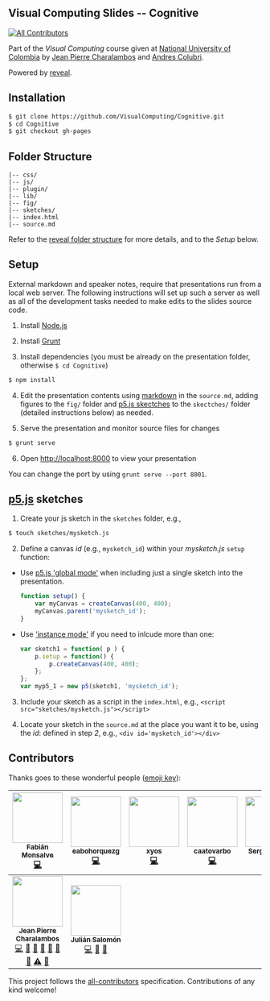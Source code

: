 ## Visual Computing Slides -- Cognitive
[![All Contributors](https://img.shields.io/badge/all_contributors-9-orange.svg?style=flat-square)](#contributors)

Part of the *Visual Computing* course given at [National University of Colombia](http://www.disi.unal.edu.co/) by [Jean Pierre Charalambos](http://otrolado.info) and [Andres Colubri](http://andrescolubri.net/).

Powered by [reveal](https://github.com/hakimel/reveal.js).

<!--- a long list of students and links to their pages. To come ;) -->

## Installation

 ```sh
 $ git clone https://github.com/VisualComputing/Cognitive.git
 $ cd Cognitive
 $ git checkout gh-pages
 ```

## Folder Structure

    |-- css/
    |-- js/
    |-- plugin/
    |-- lib/
    |-- fig/
    |-- sketches/
    |-- index.html
    |-- source.md
    
Refer to the [reveal folder structure](https://github.com/hakimel/reveal.js#folder-structure) for more details, and to the *Setup* below.

## Setup

External markdown and speaker notes, require that presentations run from a local web server. The following instructions will set up such a server as well as all of the development tasks needed to make edits to the slides source code.

1. Install [Node.js](http://nodejs.org/)

2. Install [Grunt](http://gruntjs.com/getting-started#installing-the-cli)

3. Install dependencies (you must be already on the presentation folder, otherwise ```$ cd Cognitive```)

 ```sh
 $ npm install
 ```

4. Edit the presentation contents using [markdown](http://daringfireball.net/projects/markdown/) in the `source.md`, adding figures to the `fig/` folder and [p5.js skectches](http://p5js.org/) to the `skectches/` folder (detailed instructions below) as needed.

5. Serve the presentation and monitor source files for changes

 ```sh
 $ grunt serve
 ```

6. Open <http://localhost:8000> to view your presentation

 You can change the port by using `grunt serve --port 8001`.

<!---

7. Update to upstream

 ```sh
 $ git remote add reveal.js https://github.com/hakimel/reveal.js.git
 $ git pull reveal.js master
 ```
-->

## [p5.js](http://p5js.org/) sketches

1. Create your js sketch in the ```sketches``` folder, e.g.,


 ```sh
 $ touch sketches/mysketch.js
 ```
 
2. Define a canvas _id_ (e.g., ```mysketch_id```) within your _mysketch.js_ `setup` function:

  * Use [p5.js 'global mode'](https://github.com/lmccart/itp-creative-js/wiki/Spring-2014:-Week-5#global-and-instance-mode) when including just a single sketch into the presentation.

    ```javascript
    function setup() {
        var myCanvas = createCanvas(400, 400);
        myCanvas.parent('mysketch_id');
    }
    ```

  * Use ['instance mode'](https://github.com/lmccart/itp-creative-js/wiki/Spring-2014:-Week-5#global-and-instance-mode) if you need to inlcude more than one:

    ```javascript
    var sketch1 = function( p ) {
        p.setup = function() {
            p.createCanvas(400, 400);
        };
    };
    var myp5_1 = new p5(sketch1, 'mysketch_id');
    ```

3. Include your sketch as a script in the ```index.html```, e.g., ```<script src="sketches/mysketch.js"></script>```

4. Locate your sketch in the ```source.md``` at the place you want it to be, using the _id_: defined in step *2*, e.g., ```<div id='mysketch_id'></div>```

## Contributors

Thanks goes to these wonderful people ([emoji key](https://github.com/kentcdodds/all-contributors#emoji-key)):

<!-- ALL-CONTRIBUTORS-LIST:START - Do not remove or modify this section -->
<!-- prettier-ignore -->
| [<img src="https://avatars1.githubusercontent.com/u/10618020?v=4" width="100px;"/><br /><sub><b>Fabián Monsalve</b></sub>](https://github.com/whispers16)<br />[💻](https://github.com/VisualComputing/Cognitive/commits?author=whispers16 "Code") | [<img src="https://avatars1.githubusercontent.com/u/5273761?v=4" width="100px;"/><br /><sub><b>eabohorquezg</b></sub>](https://github.com/eabohorquezg)<br />[💻](https://github.com/VisualComputing/Cognitive/commits?author=eabohorquezg "Code") | [<img src="https://avatars2.githubusercontent.com/u/96923?v=4" width="100px;"/><br /><sub><b>xyos</b></sub>](https://github.com/xyos)<br />[💻](https://github.com/VisualComputing/Cognitive/commits?author=xyos "Code") | [<img src="https://avatars2.githubusercontent.com/u/7006928?v=4" width="100px;"/><br /><sub><b>caatovarbo</b></sub>](https://github.com/caatovarbo)<br />[💻](https://github.com/VisualComputing/Cognitive/commits?author=caatovarbo "Code") | [<img src="https://avatars2.githubusercontent.com/u/14080124?v=4" width="100px;"/><br /><sub><b>Sergio Castro</b></sub>](https://github.com/sacastroc)<br />[💻](https://github.com/VisualComputing/Cognitive/commits?author=sacastroc "Code") | [<img src="https://avatars2.githubusercontent.com/u/15643489?v=4" width="100px;"/><br /><sub><b>Víctor Ramírez</b></sub>](https://github.com/vgramirezc)<br />[💻](https://github.com/VisualComputing/Cognitive/commits?author=vgramirezc "Code") | [<img src="https://avatars1.githubusercontent.com/u/7451047?v=4" width="100px;"/><br /><sub><b>Neill Giraldo</b></sub>](https://www.hackerrank.com/NeillGiraldo)<br />[💻](https://github.com/VisualComputing/Cognitive/commits?author=NeillGiraldo "Code") |
| :---: | :---: | :---: | :---: | :---: | :---: | :---: |
| [<img src="https://avatars2.githubusercontent.com/u/645599?v=4" width="100px;"/><br /><sub><b>Jean Pierre Charalambos</b></sub>](https://github.com/nakednous)<br />[💻](https://github.com/VisualComputing/Cognitive/commits?author=nakednous "Code") [📖](https://github.com/VisualComputing/Cognitive/commits?author=nakednous "Documentation") [🐛](https://github.com/VisualComputing/Cognitive/issues?q=author%3Anakednous "Bug reports") [🎨](#design-nakednous "Design") [🤔](#ideas-nakednous "Ideas, Planning, & Feedback") [💬](#question-nakednous "Answering Questions") [📢](#talk-nakednous "Talks") [⚠️](https://github.com/VisualComputing/Cognitive/commits?author=nakednous "Tests") [🔧](#tool-nakednous "Tools") | [<img src="https://avatars0.githubusercontent.com/u/14846464?v=4" width="100px;"/><br /><sub><b>Julián Salomón</b></sub>](https://github.com/JulianSalomon)<br />[💻](https://github.com/VisualComputing/Cognitive/commits?author=JulianSalomon "Code") [🤔](#ideas-JulianSalomon "Ideas, Planning, & Feedback") [🐛](https://github.com/VisualComputing/Cognitive/issues?q=author%3AJulianSalomon "Bug reports") |
<!-- ALL-CONTRIBUTORS-LIST:END -->

This project follows the [all-contributors](https://github.com/kentcdodds/all-contributors) specification. Contributions of any kind welcome!
